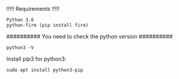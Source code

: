 !!!!! Requirements !!!!!

    Python 3.6
    python-fire (pip install fire)


########## You need to check the python version  ##########

    python3 -V


Install pip3 for python3: 

    sudo apt install python3-pip

